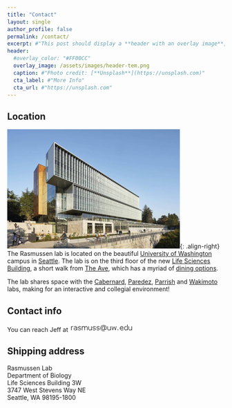```yaml
---
title: "Contact"
layout: single
author_profile: false
permalink: /contact/
excerpt: #"This post should display a **header with an overlay image**, if the theme supports it."
header:
  #overlay_color: "#FF00CC"
  overlay_image: /assets/images/header-tem.png
  caption: #"Photo credit: [**Unsplash**](https://unsplash.com)"
  cta_label: #"More Info"
  cta_url: #"https://unsplash.com"
---
```

## Location
![lsb](/assets/images/lsb_image002.png){: .align-right} The Rasmussen lab is located on the beautiful [University of Washington](http://www.washington.edu/about/) campus in [Seattle](https://en.wikipedia.org/wiki/Seattle). The lab is on the third floor of the new [Life Sciences Building](https://artsci.washington.edu/campaign/life-sciences-complex), a short walk from [The Ave](https://en.wikipedia.org/wiki/The_Ave), which has a myriad of [dining options](https://eatingtheave.com/).

The lab shares space with the [Cabernard](https://www.cabernardlab.org/), [Paredez](http://paredezlab.biology.washington.edu/), [Parrish](http://theparrishlab.com/)  and [Wakimoto](https://www.biology.washington.edu/people/profile/barbara-wakimoto) labs, making for an interactive and collegial environment!

## Contact info
You can reach Jeff at ![contact](/assets/images/contact.png)

## Shipping address
Rasmussen Lab  
Department of Biology  
Life Sciences Building 3W  
3747 West Stevens Way NE  
Seattle, WA 98195-1800
